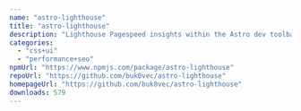 ```yaml
---
name: "astro-lighthouse"
title: "astro-lighthouse"
description: "Lighthouse Pagespeed insights within the Astro dev toolbar"
categories:
  - "css+ui"
  - "performance+seo"
npmUrl: "https://www.npmjs.com/package/astro-lighthouse"
repoUrl: "https://github.com/buk0vec/astro-lighthouse"
homepageUrl: "https://github.com/buk0vec/astro-lighthouse"
downloads: 579
---
```

